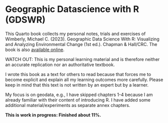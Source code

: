 
<!-- README.md is generated from README.Rmd. Please edit that file -->

# Geographic Datascience with R (GDSWR)

<!-- badges: start -->
<!-- badges: end -->

This Quarto book collects my personal notes, trials and exercises of
Wimberly, Michael C. (2023). Geographic Data Science With R: Visualizing
and Analyzing Environmental Change (1st ed.). Chapman & Hall/CRC. The
book is also [available
online](https://bookdown.org/mcwimberly/gdswr-book/).

WATCH OUT: This is my personal learning material and is therefore
neither an accurate replication nor an authoritative textbook.

I wrote this book as a text for others to read because that forces me to
become explicit and explain all my learning outcomes more carefully.
Please keep in mind that this text is not written by an expert but by a
learner.

My focus is on geodata, e.g., I have skipped chapters 1-4 because I am
already familiar with their content of introducing R. I have added some
additional material/experiments as separate annex chapters.

**This is work in progress: Finished about 11%.**
